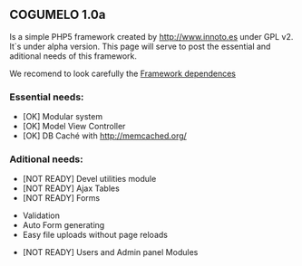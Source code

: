 ## COGUMELO 1.0a
Is a simple PHP5 framework created by <http://www.innoto.es> under GPL v2. It`s under alpha version. 
This page will serve to post the essential and aditional needs of this framework.


We recomend to look carefully the [Framework dependences](https://github.com/pablinhob/cogumelo/wiki/Overview#wiki-dependences)


### Essential needs:
* [OK] Modular system 
* [OK] Model View Controller
* [OK] DB Caché with <http://memcached.org/> 

### Aditional needs:
* [NOT READY] Devel utilities module
* [NOT READY] Ajax Tables
* [NOT READY] Forms
 - Validation 
 - Auto Form generating
 - Easy file uploads without page reloads
* [NOT READY] Users and Admin panel Modules


